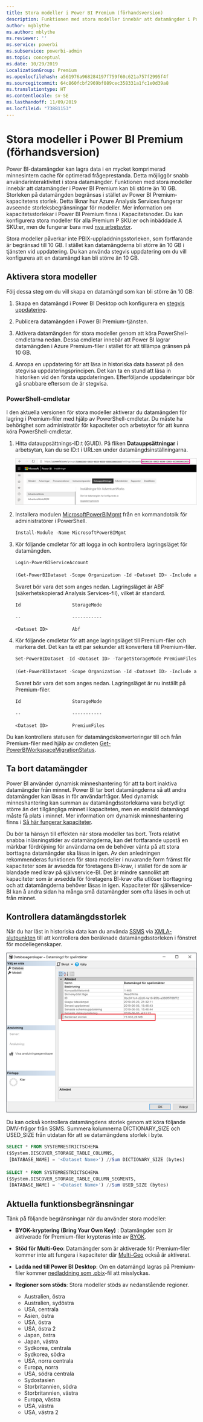 ```yaml
---
title: Stora modeller i Power BI Premium (förhandsversion)
description: Funktionen med stora modeller innebär att datamängder i Power BI Premium kan bli större än 10 GB.
author: mgblythe
ms.author: mblythe
ms.reviewer: ''
ms.service: powerbi
ms.subservice: powerbi-admin
ms.topic: conceptual
ms.date: 10/29/2019
LocalizationGroup: Premium
ms.openlocfilehash: a561976a968284197f759f60c621a757f2995f4f
ms.sourcegitcommit: 64c860fcbf2969bf089cec358331a1fc1e0d39a8
ms.translationtype: HT
ms.contentlocale: sv-SE
ms.lasthandoff: 11/09/2019
ms.locfileid: "73881153"
---
```

# <a name="large-models-in-power-bi-premium-preview"></a>Stora modeller i Power BI Premium (förhandsversion)

Power BI-datamängder kan lagra data i en mycket komprimerad minnesintern cache för optimerad frågeprestanda. Detta möjliggör snabb användarinteraktivitet i stora datamängder. Funktionen med stora modeller innebär att datamängder i Power BI Premium kan bli större än 10 GB. Storleken på datamängden begränsas i stället av Power BI Premium-kapacitetens storlek. Detta liknar hur Azure Analysis Services fungerar avseende storleksbegränsningar för modeller. Mer information om kapacitetsstorlekar i Power BI Premium finns i Kapacitetsnoder. Du kan konfigurera stora modeller för alla Premium P SKU:er och inbäddade A SKU:er, men de fungerar bara med [nya arbetsytor](service-create-the-new-workspaces.md).

Stora modeller påverkar inte PBIX-uppladdningsstorleken, som fortfarande är begränsad till 10 GB. I stället kan datamängderna bli större än 10 GB i tjänsten vid uppdatering. Du kan använda stegvis uppdatering om du vill konfigurera att en datamängd kan bli större än 10 GB.

## <a name="enable-large-models"></a>Aktivera stora modeller

Följ dessa steg om du vill skapa en datamängd som kan bli större än 10 GB:

1. Skapa en datamängd i Power BI Desktop och konfigurera en [stegvis uppdatering](service-premium-incremental-refresh.md).

1. Publicera datamängden i Power BI Premium-tjänsten.

1. Aktivera datamängden för stora modeller genom att köra PowerShell-cmdletarna nedan. Dessa cmdletar innebär att Power BI lagrar datamängden i Azure Premium-filer i stället för att tillämpa gränsen på 10 GB.

1. Anropa en uppdatering för att läsa in historiska data baserat på den stegvisa uppdateringsprincipen. Det kan ta en stund att läsa in historiken vid den första uppdateringen. Efterföljande uppdateringar bör gå snabbare eftersom de är stegvisa.

### <a name="powershell-cmdlets"></a>PowerShell-cmdletar

I den aktuella versionen för stora modeller aktiverar du datamängden för lagring i Premium-filer med hjälp av PowerShell-cmdletar. Du måste ha behörighet som administratör för kapaciteter och arbetsytor för att kunna köra PowerShell-cmdletar.

1. Hitta datauppsättnings-ID:t (GUID). På fliken **Datauppsättningar** i arbetsytan, kan du se ID:t i URL:en under datamängdsinställningarna.

    ![Datauppsättnings-GUID](media/service-premium-large-models/dataset-guid.png)

1. Installera modulen [MicrosoftPowerBIMgmt](/powershell/module/microsoftpowerbimgmt.data/) från en kommandotolk för administratörer i PowerShell.

    ```powershell
    Install-Module -Name MicrosoftPowerBIMgmt
    ```

1. Kör följande cmdletar för att logga in och kontrollera lagringsläget för datamängden.

    ```powershell
    Login-PowerBIServiceAccount

    (Get-PowerBIDataset -Scope Organization -Id <Dataset ID> -Include actualStorage).ActualStorage
    ```

    Svaret bör vara det som anges nedan. Lagringsläget är ABF (säkerhetskopierad Analysis Services-fil), vilket är standard.

    ```
    Id                   StorageMode

    --                   -----------

    <Dataset ID>         Abf
    ```

1. Kör följande cmdletar för att ange lagringsläget till Premium-filer och markera det. Det kan ta ett par sekunder att konvertera till Premium-filer.

    ```powershell
    Set-PowerBIDataset -Id <Dataset ID> -TargetStorageMode PremiumFiles

    (Get-PowerBIDataset -Scope Organization -Id <Dataset ID> -Include actualStorage).ActualStorage
    ```

    Svaret bör vara det som anges nedan. Lagringsläget är nu inställt på Premium-filer.

    ```
    Id                   StorageMode
    
    --                   -----------
    
    <Dataset ID>         PremiumFiles
    ```

Du kan kontrollera statusen för datamängdskonverteringar till och från Premium-filer med hjälp av cmdleten [Get-PowerBIWorkspaceMigrationStatus](/powershell/module/microsoftpowerbimgmt.workspaces/get-powerbiworkspacemigrationstatus).

## <a name="dataset-eviction"></a>Ta bort datamängder

Power BI använder dynamisk minneshantering för att ta bort inaktiva datamängder från minnet. Power BI tar bort datamängderna så att andra datamängder kan läsas in för användarfrågor. Med dynamisk minneshantering kan summan av datamängdsstorlekarna vara betydligt större än det tillgängliga minnet i kapaciteten, men en enskild datamängd måste få plats i minnet. Mer information om dynamisk minneshantering finns i [Så här fungerar kapaciteter](service-premium-what-is.md#how-capacities-function).

Du bör ta hänsyn till effekten när stora modeller tas bort. Trots relativt snabba inläsningstider av datamängderna, kan det fortfarande uppstå en märkbar fördröjning för användarna om de behöver vänta på att stora borttagna datamängder ska läsas in igen. Av den anledningen rekommenderas funktionen för stora modeller i nuvarande form främst för kapaciteter som är avsedda för företagens BI-krav, i stället för de som är blandade med krav på självservice-BI. Det är mindre sannolikt att kapaciteter som är avsedda för företagens BI-krav ofta utlöser borttagning och att datamängderna behöver läsas in igen. Kapaciteter för självservice-BI kan å andra sidan ha många små datamängder som ofta läses in och ut från minnet.

## <a name="checking-dataset-size"></a>Kontrollera datamängdsstorlek

När du har läst in historiska data kan du använda [SSMS](https://docs.microsoft.com/sql/ssms/download-sql-server-management-studio-ssms) via [XMLA-slutpunkten](service-premium-connect-tools.md) till att kontrollera den beräknade datamängdsstorleken i fönstret för modellegenskaper.

![Beräknad datamängdsstorlek](media/service-premium-large-models/estimated-dataset-size.png)

Du kan också kontrollera datamängdens storlek genom att köra följande DMV-frågor från SSMS. Summera kolumnerna DICTIONARY\_SIZE och USED\_SIZE från utdatan för att se datamängdens storlek i byte.

```sql
SELECT * FROM SYSTEMRESTRICTSCHEMA
($System.DISCOVER_STORAGE_TABLE_COLUMNS,
 [DATABASE_NAME] = '<Dataset Name>') //Sum DICTIONARY_SIZE (bytes)

SELECT * FROM SYSTEMRESTRICTSCHEMA
($System.DISCOVER_STORAGE_TABLE_COLUMN_SEGMENTS,
 [DATABASE_NAME] = '<Dataset Name>') //Sum USED_SIZE (bytes)
```

## <a name="current-feature-restrictions"></a>Aktuella funktionsbegränsningar

Tänk på följande begränsningar när du använder stora modeller:

- **BYOK-kryptering (Bring Your Own Key)** : Datamängder som är aktiverade för Premium-filer krypteras inte av [BYOK](service-encryption-byok.md).
- **Stöd för Multi-Geo**: Datamängder som är aktiverade för Premium-filer kommer inte att fungera i kapaciteter där [Multi-Geo](service-admin-premium-multi-geo.md) också är aktiverat.

- **Ladda ned till Power BI Desktop**: Om en datamängd lagras på Premium-filer kommer [nedladdning som .pbix](service-export-to-pbix.md)-fil att misslyckas.
- **Regioner som stöds**: Stora modeller stöds av nedanstående regioner.
  - Australien, östra
  - Australien, sydöstra
  - USA, centrala
  - Asien, östra
  - USA, östra
  - USA, östra 2
  - Japan, östra
  - Japan, västra
  - Sydkorea, centrala
  - Sydkorea, södra
  - USA, norra centrala
  - Europa, norra
  - USA, södra centrala
  - Sydostasien
  - Storbritannien, södra
  - Storbritannien, västra
  - Europa, västra
  - USA, västra
  - USA, västra 2